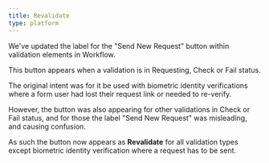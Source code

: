 ```yaml
---
title: Revalidate
type: platform
---
```


We've updated the label for the "Send New Request" button within validation elements in Workflow.

This button appears when a validation is in Requesting, Check or Fail status.

The original intent was for it be used with biometric identity verifications where a form user had lost their request link or needed to re-verify.

However, the button was also appearing for other validations in Check or Fail status, and for those the label "Send New Request" was misleading, and causing confusion.

As such the button now appears as **Revalidate** for all validation types except biometric identity verification where a request has to be sent.